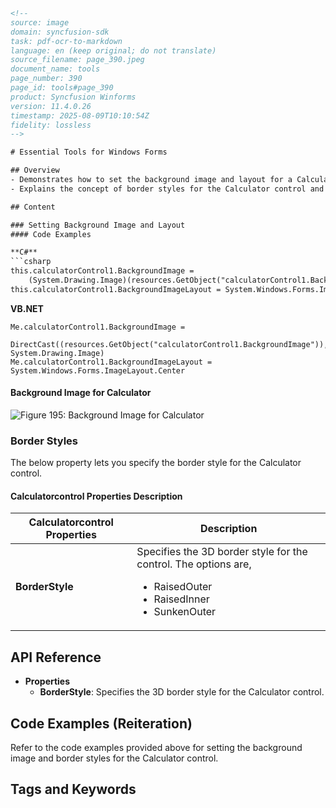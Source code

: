 ```html
<!-- 
source: image
domain: syncfusion-sdk
task: pdf-ocr-to-markdown
language: en (keep original; do not translate)
source_filename: page_390.jpeg
document_name: tools
page_number: 390
page_id: tools#page_390
product: Syncfusion Winforms
version: 11.4.0.26
timestamp: 2025-08-09T10:10:54Z
fidelity: lossless
-->

# Essential Tools for Windows Forms

## Overview
- Demonstrates how to set the background image and layout for a Calculator control using C# and VB.NET.
- Explains the concept of border styles for the Calculator control and their available options.

## Content

### Setting Background Image and Layout
#### Code Examples

**C#**
```csharp
this.calculatorControl1.BackgroundImage =
    (System.Drawing.Image)(resources.GetObject("calculatorControl1.BackgroundImage"));
this.calculatorControl1.BackgroundImageLayout = System.Windows.Forms.ImageLayout.Center;
```

**VB.NET**
```vb.net
Me.calculatorControl1.BackgroundImage =
    DirectCast((resources.GetObject("calculatorControl1.BackgroundImage")), System.Drawing.Image)
Me.calculatorControl1.BackgroundImageLayout = System.Windows.Forms.ImageLayout.Center
```

#### Background Image for Calculator
![Figure 195: Background Image for Calculator](https://placehold.it/600x300)

### Border Styles
The below property lets you specify the border style for the Calculator control.

#### Calculatorcontrol Properties Description
| **Calculatorcontrol Properties** | **Description** |
| --- | --- |
| **BorderStyle** | Specifies the 3D border style for the control. The options are,<br><ul><li>RaisedOuter</li><li>RaisedInner</li><li>SunkenOuter</li></ul> |

## API Reference
- **Properties**
  - **BorderStyle**: Specifies the 3D border style for the Calculator control.

## Code Examples (Reiteration)
Refer to the code examples provided above for setting the background image and border styles for the Calculator control.

## Tags and Keywords
<!-- tags: [Syncfusion Winforms, Calculator control, Background Image, Border Style] keywords: [calculatorControl, BackgroundImage, BorderStyle, ImageLayout] -->
```